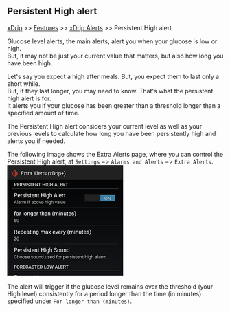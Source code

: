 ## Persistent High alert
[xDrip](../../README.md) >> [Features](../Features_page.md) >> [xDrip Alerts](../Alerts_page.md) >> Persistent High alert  
  
Glucose level alerts, the main alerts, alert you when your glucose is low or high.  
But, it may not be just your current value that matters, but also how long you have been high.  
  
Let's say you expect a high after meals.  But, you expect them to last only a short while.  
But, if they last longer, you may need to know.  That's what the persistent high alert is for.  
It alerts you if your glucose has been greater than a threshold longer than a specified amount of time.  
  
The Persistent High alert considers your current level as well as your previous levels to calculate how long you have been persistently high and alerts you if needed.  
  
The following image shows the Extra Alerts page, where you can control the Persistent High alert, at `Settings` &#8722;> `Alarms and Alerts` &#8722;> `Extra Alerts`.  
![](./images/PersistentHigh.png)  
  
The alert will trigger if the glucose level remains over the threshold (your High level) consistently for a period longer than the time (in minutes) specified under `For longer than (minutes)`.  
  
  
